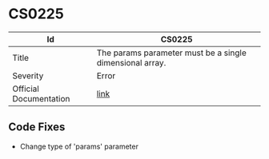 # CS0225

| Id                     | CS0225                                                            |
| ---------------------- | ----------------------------------------------------------------- |
| Title                  | The params parameter must be a single dimensional array\.         |
| Severity               | Error                                                             |
| Official Documentation | [link](http://docs.microsoft.com/en-us/dotnet/csharp/misc/cs0225) |

## Code Fixes

* Change type of 'params' parameter

